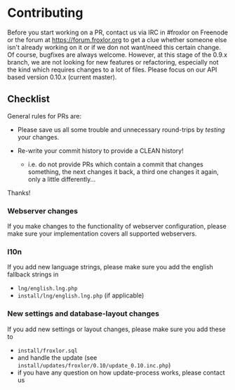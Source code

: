 # Contributing

Before you start working on a PR, contact us via IRC in #froxlor on Freenode or
the forum at https://forum.froxlor.org to get a clue whether someone else isn't
already working on it or if we don not want/need this certain change.
Of course, bugfixes are always welcome.
However, at this stage of the 0.9.x branch, we are not looking for new
features or refactoring, especially not the kind which requires changes to a
lot of files.
Please focus on our API based version 0.10.x (current master).




## Checklist

General rules for PRs are:
* Please save us all some trouble and unnecessary round-trips by _testing_ your
changes.

* Re-write your commit history to provide a CLEAN history!

	* i.e. do not provide PRs which contain a commit that changes something,
	the next changes it back, a third one changes it again, only a little
	differently...


Thanks!




### Webserver changes
If you make changes to the functionality of webserver configuration, please
make sure your implementation covers all supported webservers.




### l10n

If you add new language strings, please make sure you add the english fallback
strings in

* `lng/english.lng.php`
* `install/lng/english.lng.php` (if applicable)




### New settings and database-layout changes
If you add new settings or layout changes, please make sure you add these to

* `install/froxlor.sql`
* and handle the update (see `install/updates/froxlor/0.10/update_0.10.inc.php`)
* if you have any question on how update-process works, please contact us

